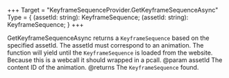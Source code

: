 +++
Target = "KeyframeSequenceProvider.GetKeyframeSequenceAsync"
Type = { (assetId: string): KeyframeSequence; (assetId: string): KeyframeSequence; }
+++

GetKeyframeSequenceAsync returns a `KeyframeSequence` based on the specified assetId. The assetId must correspond to an animation. The function will yield until the `KeyframeSequence` is loaded from the website. Because this is a webcall it should wrapped in a pcall.@param assetId The content ID of the animation.@returns The `KeyframeSequence` found.